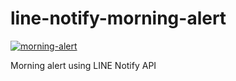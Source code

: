 # line-notify-morning-alert

[![morning-alert](https://github.com/wasabina67/line-notify-morning-alert/actions/workflows/morning-alert.yml/badge.svg)](https://github.com/wasabina67/line-notify-morning-alert/actions/workflows/morning-alert.yml)

Morning alert using LINE Notify API
